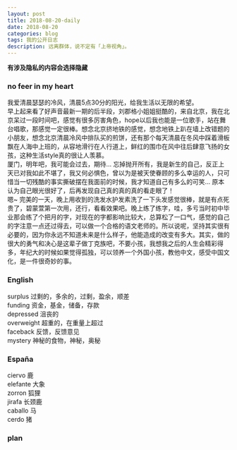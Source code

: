 ```yaml
---
layout: post
title: 2018-08-20-daily
date: 2018-08-20
categories: blog
tags: 我的公开日志
description: 远离群体，说不定有「上帝视角」。
---
```

**有涉及隐私的内容会选择隐藏**

### no feer in my heart
我爱清晨瑟瑟的冷风，清晨5点30分的阳光，给我生活以无限的希望。  
早上起来看了好声音最新一期的后半段，刘郡格小姐姐挺酷的，来自北京，我在北京呆过一段时间吧，感觉有很多厉害角色，hope以后我也能是一位歌手，站在舞台唱歌，那感觉一定很棒。想念北京挤地铁的感觉，想念地铁上趴在墙上改错题的小朋友，想念北京清晨冷风中排队买的煎饼，还有那个每天清晨在冬风中踩着滑板飘在人海中上班的，从容地滑行在人行道上，鲜红的围巾在风中往后肆意飞扬的女孩，这种生活style真的很让人羡慕。  
厦门，明年吧，我可能会过去，期待...  忘掉抛开所有，我是新生的自己，反正上天已对我如此不堪了，我又何必惧色，曾以为是被天使眷顾的多么幸运的人，只可惜当一切残酷的事实撕破摆在我面前的时候，我才知道自己有多么的可笑...  原本认为自己眼光很好了，后再发现自己真的真的真的看走眼了！  
嗯~ 完美的一天，晚上用收到的洗发水护发素洗了一下头发感觉很棒，就是有点死贵了，碧蒙萱第一次用，还行，看看效果吧。晚上练了练字，哇，多亏当时初中毕业那会练了个把月的字，对现在的字都影响比较大，总算松了一口气，感觉的自己的字注意一点还过得去，可以做一个合格的语文老师的。所以说呢，坚持其实很有必要的，因为你永远不知道未来是什么样子，他能造成的改变有多大。其实，做的很大的勇气和决心是这辈子做丁克族吧，不要小孩，我想我之后的人生会精彩得多，年纪大的时候如果觉得孤独，可以领养一个外国小孩，教他中文，感受中国文化，是一件很奇妙的事。  

### English
surplus 过剩的，多余的，过剩，盈余，顺差  
funding 资金，基金，储备，存款  
depressed 沮丧的  
overweight 超重的，在重量上超过    
faceback 反馈，反馈意见  
mystery 神秘的食物，神秘，奥秘  

### España
ciervo 鹿  
elefante 大象  
zorron 狐狸  
jirafa 长颈鹿  
caballo 马  
cerdo 猪  

### plan
<!--  -->
<!--  -->
<!-- 目标 -->
<!-- 跑步 -->
<!-- 每天刷三次牙 -->
<!-- 注意午休 -->
<!-- 学会利用自己的个人网站来约束自己 -->
<!-- 不要忘记自己的初心 -->
<!-- 绝对自信的身材 -->
<!-- 无与伦比的x技巧 -->
<!-- 绝对的经济自由 -->
